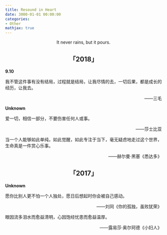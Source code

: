 ```yaml
---
title: Resound in Heart
date: 3000-01-01 00:00:00
categories:
- Other
mathjax: true
---
```


<center>It never rains, but it pours.</center>

## <center>「2018」</center>

**9.10**

我不管这件事有没有结局，过程就是结局，让我尽情的去，一切后果，都是成长的经历，让我去。

<p align="right">——三毛</p>

**Unknown**

爱一切，相信一部分，不要伤害任何人或事。

<p align="right">——莎士比亚</p>

当一个人能够如此单纯，如此觉醒，如此专注于当下，毫无疑虑地走过这个世界，生命真是一件赏心乐事。

<p align="right">——赫尔曼·黑塞《悉达多》</p>

## <center>「2017」</center>

**Unknown**

愿你比别人更不怕一个人独处，愿日后想起时你会被自己感动。

<p align="right">——刘同《你的孤独，虽败犹荣》</p>

眼因流多泪水而愈益清明，心因饱经忧患而愈益温厚。

<p align="right">——露易莎·奥尔珂德《小妇人》</p>